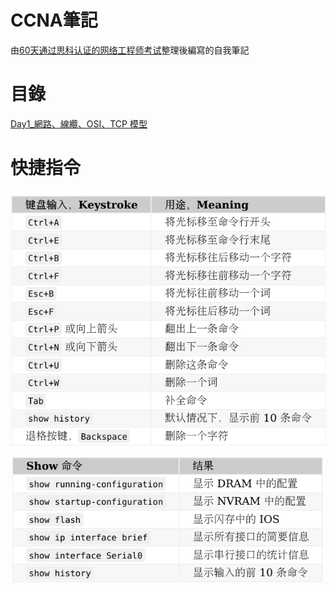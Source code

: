 # CCNA筆記
由[60天通过思科认证的网络工程师考试](https://github.com/gnu4cn/ccna60d)整理後編寫的自我筆記  
  
# 目錄
[Day1_網路、線纜、OSI、TCP 模型](https://github.com/passionju/CCNA_Mandarin/blob/main/Day1_%E7%B6%B2%E8%B7%AF%E3%80%81%E7%B7%9A%E7%BA%9C%E3%80%81OSI%E3%80%81TCP%20%E6%A8%A1%E5%9E%8B/day1.md)


# 快捷指令
![alt text](image.png)  
![alt text](image-1.png)
